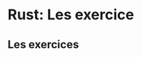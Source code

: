 <!-- .slide: class="sfeir-bg-blue-1" sfeir-level="2" sfeir-techno="rust" -->

# **Rust: Les exercice**

## **Les exercices**


